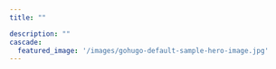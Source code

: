 ```yaml
---
title: ""

description: ""
cascade:
  featured_image: '/images/gohugo-default-sample-hero-image.jpg'
---
```

